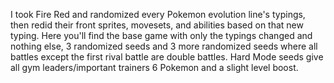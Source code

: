 I took Fire Red and randomized every Pokemon evolution line's typings, then redid their front sprites, movesets, and abilities based on that new typing. 
Here you'll find the base game with only the typings changed and nothing else, 3 randomized seeds and 3 more randomized seeds where all battles except the first rival battle are double battles.
Hard Mode seeds give all gym leaders/important trainers 6 Pokemon and a slight level boost.
